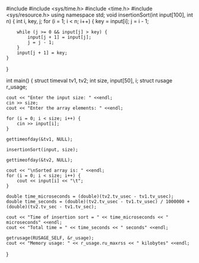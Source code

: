 #include <iostream>
#include <sys/time.h>
#include <time.h>
#include <sys/resource.h>
using namespace std;
void insertionSort(int input[100], int n) {
    int i, key, j;
    for (i = 1; i < n; i++) {
        key = input[i];
        j = i - 1;

        while (j >= 0 && input[j] > key) {
            input[j + 1] = input[j];
            j = j - 1;
        }
        input[j + 1] = key;
    }
}

int main() {
    struct timeval tv1, tv2;
    int size, input[50], i;
    struct rusage r_usage;

    cout << "Enter the input size: " <<endl;
    cin >> size;
    cout << "Enter the array elements: " <<endl;
    
    for (i = 0; i < size; i++) {
        cin >> input[i];
    }

    gettimeofday(&tv1, NULL);

    insertionSort(input, size);

    gettimeofday(&tv2, NULL);

    cout << "\nSorted array is: " <<endl;
    for (i = 0; i < size; i++) {
        cout << input[i] << "\t";
    }

    double time_microseconds = (double)(tv2.tv_usec - tv1.tv_usec);
    double time_seconds = (double)(tv2.tv_usec - tv1.tv_usec) / 1000000 + (double)(tv2.tv_sec - tv1.tv_sec);
    
    cout << "Time of insertion sort = " << time_microseconds << " microseconds" <<endl;
    cout << "Total time = " << time_seconds << " seconds" <<endl;

    getrusage(RUSAGE_SELF, &r_usage);
    cout << "Memory usage: " << r_usage.ru_maxrss << " kilobytes" <<endl;
}

